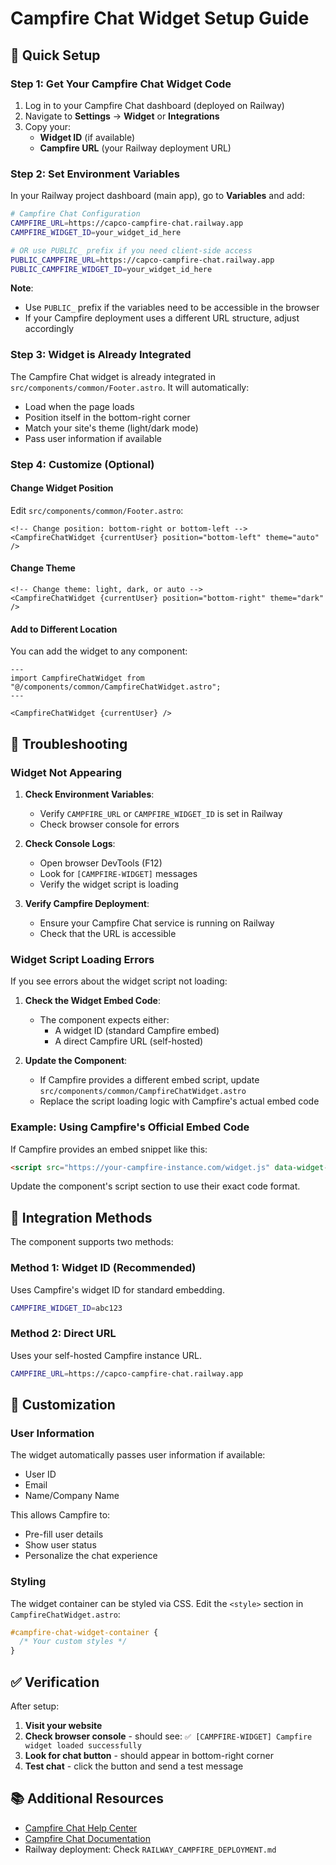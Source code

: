 # Campfire Chat Widget Setup Guide

## 🚀 Quick Setup

### Step 1: Get Your Campfire Chat Widget Code

1. Log in to your Campfire Chat dashboard (deployed on Railway)
2. Navigate to **Settings** → **Widget** or **Integrations**
3. Copy your:
   - **Widget ID** (if available)
   - **Campfire URL** (your Railway deployment URL)

### Step 2: Set Environment Variables

In your Railway project dashboard (main app), go to **Variables** and add:

```bash
# Campfire Chat Configuration
CAMPFIRE_URL=https://capco-campfire-chat.railway.app
CAMPFIRE_WIDGET_ID=your_widget_id_here

# OR use PUBLIC_ prefix if you need client-side access
PUBLIC_CAMPFIRE_URL=https://capco-campfire-chat.railway.app
PUBLIC_CAMPFIRE_WIDGET_ID=your_widget_id_here
```

**Note**: 
- Use `PUBLIC_` prefix if the variables need to be accessible in the browser
- If your Campfire deployment uses a different URL structure, adjust accordingly

### Step 3: Widget is Already Integrated

The Campfire Chat widget is already integrated in `src/components/common/Footer.astro`. It will automatically:
- Load when the page loads
- Position itself in the bottom-right corner
- Match your site's theme (light/dark mode)
- Pass user information if available

### Step 4: Customize (Optional)

#### Change Widget Position

Edit `src/components/common/Footer.astro`:

```astro
<!-- Change position: bottom-right or bottom-left -->
<CampfireChatWidget {currentUser} position="bottom-left" theme="auto" />
```

#### Change Theme

```astro
<!-- Change theme: light, dark, or auto -->
<CampfireChatWidget {currentUser} position="bottom-right" theme="dark" />
```

#### Add to Different Location

You can add the widget to any component:

```astro
---
import CampfireChatWidget from "@/components/common/CampfireChatWidget.astro";
---

<CampfireChatWidget {currentUser} />
```

## 🔧 Troubleshooting

### Widget Not Appearing

1. **Check Environment Variables**:
   - Verify `CAMPFIRE_URL` or `CAMPFIRE_WIDGET_ID` is set in Railway
   - Check browser console for errors

2. **Check Console Logs**:
   - Open browser DevTools (F12)
   - Look for `[CAMPFIRE-WIDGET]` messages
   - Verify the widget script is loading

3. **Verify Campfire Deployment**:
   - Ensure your Campfire Chat service is running on Railway
   - Check that the URL is accessible

### Widget Script Loading Errors

If you see errors about the widget script not loading:

1. **Check the Widget Embed Code**:
   - The component expects either:
     - A widget ID (standard Campfire embed)
     - A direct Campfire URL (self-hosted)
   
2. **Update the Component**:
   - If Campfire provides a different embed script, update `src/components/common/CampfireChatWidget.astro`
   - Replace the script loading logic with Campfire's actual embed code

### Example: Using Campfire's Official Embed Code

If Campfire provides an embed snippet like this:

```html
<script src="https://your-campfire-instance.com/widget.js" data-widget-id="abc123"></script>
```

Update the component's script section to use their exact code format.

## 📝 Integration Methods

The component supports two methods:

### Method 1: Widget ID (Recommended)
Uses Campfire's widget ID for standard embedding.

```bash
CAMPFIRE_WIDGET_ID=abc123
```

### Method 2: Direct URL
Uses your self-hosted Campfire instance URL.

```bash
CAMPFIRE_URL=https://capco-campfire-chat.railway.app
```

## 🎨 Customization

### User Information

The widget automatically passes user information if available:
- User ID
- Email
- Name/Company Name

This allows Campfire to:
- Pre-fill user details
- Show user status
- Personalize the chat experience

### Styling

The widget container can be styled via CSS. Edit the `<style>` section in `CampfireChatWidget.astro`:

```css
#campfire-chat-widget-container {
  /* Your custom styles */
}
```

## ✅ Verification

After setup:

1. **Visit your website**
2. **Check browser console** - should see: `✅ [CAMPFIRE-WIDGET] Campfire widget loaded successfully`
3. **Look for chat button** - should appear in bottom-right corner
4. **Test chat** - click the button and send a test message

## 📚 Additional Resources

- [Campfire Chat Help Center](https://help.meetcampfire.com/)
- [Campfire Chat Documentation](https://docs.campfire.so/)
- Railway deployment: Check `RAILWAY_CAMPFIRE_DEPLOYMENT.md`

